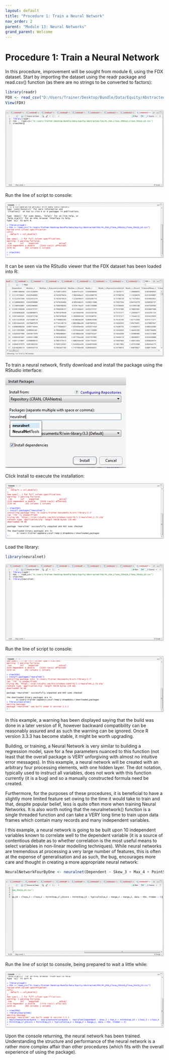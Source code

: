 ```yaml
---
layout: default
title: "Procedure 1: Train a Neural Network"
nav_order: 2
parent: "Module 13: Neural Networks"
grand_parent: Welcome
---
```


# Procedure 1: Train a Neural Network

In this procedure, improvement will be sought from module 6,  using the FDX dataset.  Start by importing the dataset using the readr package and read.csv() function (as there are no strings to be converted to factors):

``` r
library(readr)
FDX <- read_csv("D:/Users/Trainer/Desktop/Bundle/Data/Equity/Abstracted/FDX/PC_FDX_Close_200x1D_Close_50x1D_10.csv")
View(FDX)
```

![img.png](img.png)

Run the line of script to console:

![img_1.png](img_1.png)

It can be seen via the RStudio viewer that the FDX dataset has been loaded into R:

![img_2.png](img_2.png)

To train a neural network, firstly download and install the package using the RStudio interface:

![img_3.png](img_3.png)

Click Install to execute the installation:

![img_4.png](img_4.png)

Load the library:

``` r
library(neuralnet)
```

![img_5.png](img_5.png)

Run the line of script to console:

![img_6.png](img_6.png)

In this example, a warning has been displayed saying that the build was done in a later version of R, however backward compatibility can be reasonably assured and as such the warning can be ignored.  Once R version 3.3.3 has become stable, it might be worth upgrading.

Building, or training, a Neural Network is very similar to building a regression model, save for a few parameters nuanced to this function (not least that the overall package is VERY unforgiving with almost no intuitive error messages).  In this example, a neural network will be created with an arbitrary four processing elements, with one hidden layer.  The dot notation, typically used to instruct all variables, does not work with this function currently (it is a bug) and so a manually constructed formula need be created.  

Furthermore, for the purposes of these procedures, it is beneficial to have a slightly more limited feature set owing to the time it would take to train and that, despite popular belief, less is quite often more when training Neural Networks.  It is also worth noting that the neuralnetwork() function is a single threaded function and can take a VERY long time to train upon data frames which contain many records and many independent variables.

I this example, a neural network is going to be built upon 10 independent variables known to correlate well to the dependent variable (it is a source of contentious debate as to whether correlation is the most useful means to select variables in non-linear modelling techniques).  While neural networks are tremendous at processing a very large number of features, this is often at the expense of generalisation and as such, the bug, encourages more care and thought in creating a more appropriate neural network:

``` r
NeuralNetworkFourByOne <- neuralnet(Dependent ~ Skew_3 + Max_4 + PointStep_16 + Close_3 + Close_4 + PointStep_17_ZScore + PointStep_15 + TypicalValue_4 + Range_4 + Range_2, data = FDX, hidden = 4)
```

![img_7.png](img_7.png)

Run the line of script to console,  being prepared to wait a little while:

![img_8.png](img_8.png)

Upon the console returning,  the neural network has been trained.   Understanding the structure and performance of the neural network is a rather more complex affair than other procedures (which fits with the overall experience of using the package).